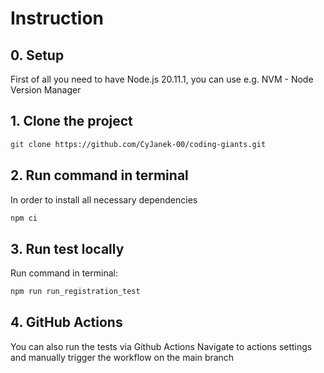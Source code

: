 # Instruction

## 0. Setup
First of all you need to have Node.js 20.11.1, you can use e.g. NVM - Node Version Manager

## 1. Clone the project
```bash
git clone https://github.com/CyJanek-00/coding-giants.git
```

## 2. Run command in terminal
In order to install all necessary dependencies
```bash
npm ci
```

## 3. Run test locally 
Run command in terminal: 
```bash
npm run run_registration_test
```

## 4. GitHub Actions
You can also run the tests via Github Actions Navigate to actions settings and manually trigger the workflow on the main branch


